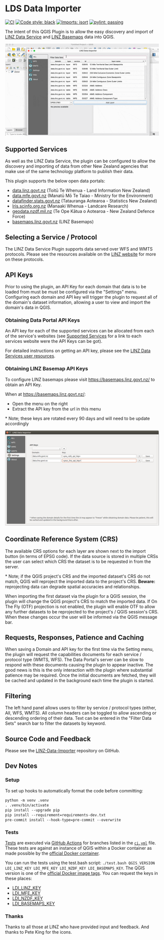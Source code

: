 # LDS Data Importer 
[![CI](https://github.com/linz/linz-data-importer/actions/workflows/ci.yml/badge.svg)](https://github.com/linz/linz-data-importer/actions/workflows/ci.yml)
[![Code style: black](https://img.shields.io/badge/code%20style-black-000000.svg)](https://github.com/psf/black)
[![Imports: isort](https://img.shields.io/badge/%20imports-isort-%231674b1?style=flat&labelColor=ef8336)](https://pycqa.github.io/isort/)
[![pylint: passing](https://img.shields.io/badge/pylint-passing-brightgreen)](https://www.pylint.org/)

The intent of this QGIS Plugin is to allow the easy discovery and import of
[LINZ Data Service](data.linz.govt.nz) and [LINZ Basemaps](basemaps.linz.govt.nz) data into QGIS.

![](./images/import_example.gif)

## Supported Services
As well as the LINZ Data Service, the plugin can be configured to allow the discovery and importing of data
from other New Zealand agencies that make use of the same technology platform to publish their data.

This plugin supports the below open data portals:
* [data.linz.govt.nz](http://data.linz.govt.nz) (Toitū Te Whenua - Land Information New Zealand)
* [data.mfe.govt.nz](http://data.mfe.govt.nz) (Manatū Mō Te Taiao - Ministry for the Environment)
* [datafinder.stats.govt.nz](http://datafinder.stats.govt.nz) (Tatauranga Aotearoa - Statistics New Zealand)
* [lris.scinfo.org.nz](http://lris.scinfo.org.nz) (Manaaki Whenua - Landcare Research)
* [geodata.nzdf.mil.nz](http://geodata.nzdf.mil.nz) (Te Ope Kātua o Aotearoa - New Zealand Defence Force)
* [basemaps.linz.govt.nz](http://basemaps.linz.govt.nz) (LINZ Basemaps)

## Selecting a Service / Protocol
The LINZ Data Service Plugin supports data served over WFS and WMTS protocols.
Please see the resources available on the
[LINZ website](http://www.linz.govt.nz/data/linz-data-service/guides-and-documentation/which-web-service-should-i-use) for more on these protocols.

## API Keys
Prior to using the plugin, an API Key for each domain that data is to be loaded from must be must be configured via the "Settings" menu.
Configuring each domain and API key will trigger the plugin to request all of the domain's dataset information, allowing a user to view
and import the domain's data in QGIS.

### Obtaining Data Portal API Keys
An API key for each of the supported services can be allocated from each of the service's websites
(see [Supported Services](https://github.com/linz/linz-data-importer/#supported-services)
for a link to each services website were the API Keys can be got).

For detailed instructions on getting an API key, please see the [LINZ Data Services user resources](http://www.linz.govt.nz/data/linz-data-service/guides-and-documentation/creating-an-api-key).

### Obtaining LINZ Basemap API Keys
To configure LINZ basemaps please visit https://basemaps.linz.govt.nz/ to obtain an API Key.

When at https://basemaps.linz.govt.nz/:
* Open the menu on the right
* Extract the API key from the url in this menu

\* Note; these keys are rotated every 90 days and will need to be update accordingly


![Example of Domains configured via the settings menu](./images/settings_example.png)




## Coordinate Reference System (CRS)
The available CRS options for each layer are shown next to the import button (in
terms of EPSG code). If the data source is stored in multiple CRSs the user
can select which CRS the dataset is to be requested in from the server.

\* Note; if the QGIS project's CRS and the imported dataset's CRS do not
match, QGIS will reproject the imported data to the project's CRS.
**Beware:** reprojecting data can degrade spatial accuracies and relationships.

When importing the first dataset via the plugin for a QGIS session, the plugin
will change the QGIS project's CRS to match the imported data. If On The Fly (OTF)
projection is not enabled, the plugin will enable OTF to allow any
further datasets to be reprojected to the project's / QGIS session's CRS.
When these changes occur the user will be informed via the QGIS message bar.

## Requests, Responses, Patience and Caching
When saving a Domain and API key for the first time via the Setting menu, the plugin
will request the capabilities documents for each service / protocol type (WMTS, WFS).
The Data Portal's server can be slow to respond with these documents causing the
plugin to appear inactive. The good news is this is the only interaction with the
plugin where substantial patience may be required. Once the initial documents
are fetched, they will be cached and updated in the background each time
the plugin is started.

## Filtering
The left hand panel allows users to filter by service / protocol types (either, All, WFS, WMTS).
All column headers can be toggled to allow ascending or descending ordering of their data.
Text can be entered in the "Filter Data Sets" search bar to filter the datasets by keyword.

## Source Code and Feedback
Please see the [LINZ-Data-Importer](https://github.com/linz/linz-data-importer/) repository on GitHub.

## Dev Notes

### Setup

To set up hooks to automatically format the code before committing:

```shell
python -m venv .venv
. .venv/bin/activate
pip install --upgrade pip
pip install --requirement=requirements-dev.txt
pre-commit install --hook-type=pre-commit --overwrite
```

### Tests
[Tests](./linz-data-importer/tests)
are executed via [GitHub Actions](https://github.com/linz/linz-data-importer/actions)
for branches listed in the [`ci.yml`](./.github/workflows/ci.yml)
file. These tests are against an instance of QGIS within a Docker container as made possible by the
[official Docker container](https://hub.docker.com/r/qgis/qgis).

You can run the tests using the test.bash script: `./test.bash QGIS_VERSION LDI_LINZ_KEY LDI_MFE_KEY LDI_NZDF_KEY LDI_BASEMAPS_KEY`. The QGIS version is one of the [official Docker image tags](https://hub.docker.com/r/qgis/qgis/tags). You can request the keys in these places:

- [LDI_LINZ_KEY](https://data.linz.govt.nz/my/api/)
- [LDI_MFE_KEY](https://data.mfe.govt.nz/my/api/)
- [LDI_NZDF_KEY](https://koordinates.com/my/api/)
- [LDI_BASEMAPS_KEY](https://basemaps.linz.govt.nz/)

### Thanks
Thanks to all those at LINZ who have provided input and feedback.
And thanks to Pete King for the icons.
